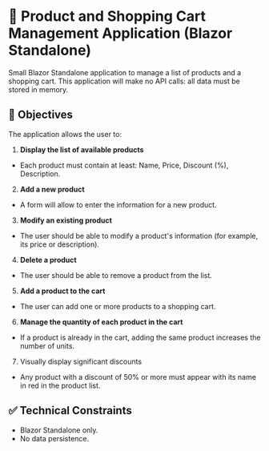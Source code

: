 # 🛒 Product and Shopping Cart Management Application (Blazor Standalone)

Small Blazor Standalone application to manage a list of products and a shopping cart. This application will make no API calls: all data must be stored in memory.

## 🎯 Objectives

The application allows the user to:

1. **Display the list of available products**

- Each product must contain at least: Name, Price, Discount (%), Description.

 2. **Add a new product**

- A form will allow to enter the information for a new product.

3. **Modify an existing product**

- The user should be able to modify a product's information (for example, its price or description).

4. **Delete a product**

- The user should be able to remove a product from the list.

 5. **Add a product to the cart**

- The user can add one or more products to a shopping cart.

 6. **Manage the quantity of each product in the cart**

- If a product is already in the cart, adding the same product increases the number of units.

 7. Visually display significant discounts

 - Any product with a discount of 50% or more must appear with its name in red in the product list.

## ✅ Technical Constraints

- Blazor Standalone only.
- No data persistence.
